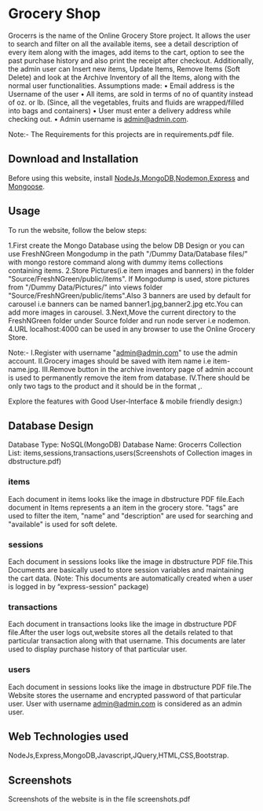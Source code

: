 # Grocery Shop

Grocerrs is the name of the Online Grocery Store project. It allows the user to search and filter on all the available items, see a detail description of every item along with the images, add items to the cart, option to see the past purchase history and also print the receipt after checkout. Additionally, the admin user can Insert new items, Update Items, Remove Items (Soft Delete) and look at the Archive Inventory of all the Items, along with the normal user functionalities.
Assumptions made:
• Email address is the Username of the user
• All items, are sold in terms of no of quantity instead of oz. or lb. (Since, all the vegetables, fruits and fluids are wrapped/filled into bags and containers)
• User must enter a delivery address while checking out.
• Admin username is admin@admin.com.

Note:- The Requirements for this projects are in requirements.pdf file.

## Download and Installation

Before using this website, install [NodeJs,MongoDB,Nodemon,Express](https://blog.udemy.com/node-js-tutorial/#0) and [Mongoose](https://stackoverflow.com/questions/4950144/how-to-install-mongoose-driver-on-nodejs).

## Usage

To run the website, follow the below steps:

1.First create the Mongo Database using the below DB Design or you can use FreshNGreen Mongodump in the path "/Dummy Data/Database files/" with mongo restore command along with dummy items collections containing items.
2.Store Pictures(i.e item images and banners) in the folder "Source/FreshNGreen/public/items". If Mongodump is used, store pictures from "/Dummy Data/Pictures/" into views folder "Source/FreshNGreen/public/items".Also 3 banners are used by default for carousel i.e banners can be named banner1.jpg,banner2.jpg etc.You can add more images in carousel.
3.Next,Move the current directory to the FreshNGreen folder under Source folder and run node server i.e nodemon.
4.URL localhost:4000 can be used in any browser to use the Online Grocery Store.

Note:- 
I.Register with username "admin@admin.com" to use the admin account.
II.Grocery images should be saved with item name i.e item-name.jpg.
III.Remove button in the archive inventory page of admin account is used to permanently remove the item from database. 
IV.There should be only two tags to the product and it should be in the format <category>,<brand-name>.

Explore the features with Good User-Interface & mobile friendly design:)

## Database Design

Database Type: NoSQL(MongoDB)
Database Name: Grocerrs
Collection List: items,sessions,transactions,users(Screenshots of Collection images in dbstructure.pdf)


### items

Each document in items looks like the image in dbstructure PDF file.Each document in Items represents a an item in the grocery store. "tags" are used to filter the item, "name" and "description" are used for searching and "available" is used for soft delete.

### sessions

Each document in sessions looks like the image in dbstructure PDF file.This Documents are basically used to store session variables and maintaining the cart data. (Note: This documents are automatically created when a user is logged in by “express-session” package)

### transactions

Each document in transactions looks like the image in dbstructure PDF file.After the user logs out,website stores all the details related to that particular transaction along with that username. This documents are later used to display purchase history of that particular user.

### users

Each document in sessions looks like the image in dbstructure PDF file.The Website stores the username and encrypted password of that particular user. User with username admin@admin.com is considered as an admin user.

## Web Technologies used

NodeJs,Express,MongoDB,Javascript,JQuery,HTML,CSS,Bootstrap.

## Screenshots

Screenshots of the website is in the file screenshots.pdf
